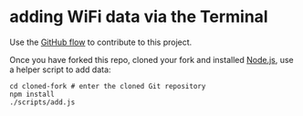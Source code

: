 # adding WiFi data via the Terminal

Use the [GitHub flow](https://docs.github.com/en/get-started/quickstart/github-flow) to contribute to this project.

Once you have forked this repo, cloned your fork and installed [Node.js](https://nodejs.org), use a helper script to add data:

```shell
cd cloned-fork # enter the cloned Git repository
npm install
./scripts/add.js
```
